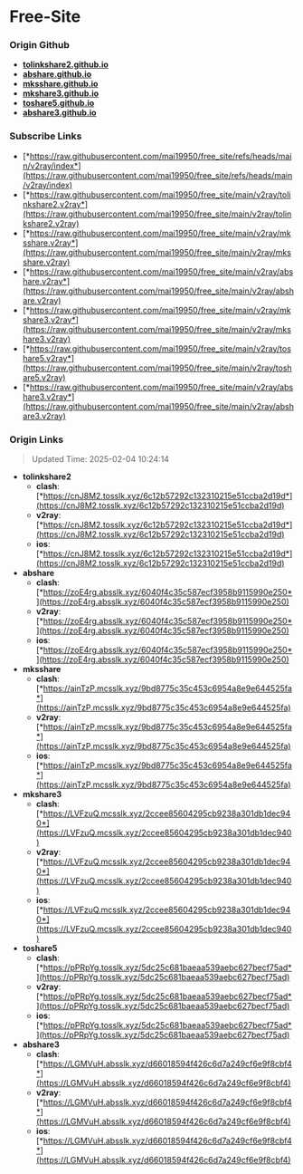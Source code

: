 # Free-Site

### Origin Github

- [**tolinkshare2.github.io**](https://github.com/tolinkshare2/tolinkshare2.github.io)
- [**abshare.github.io**](https://github.com/abshare/abshare.github.io)
- [**mksshare.github.io**](https://github.com/mksshare/mksshare.github.io)
- [**mkshare3.github.io**](https://github.com/mkshare3/mkshare3.github.io)
- [**toshare5.github.io**](https://github.com/toshare5/toshare5.github.io)
- [**abshare3.github.io**](https://github.com/abshare3/abshare3.github.io)

### Subscribe Links

- [*https://raw.githubusercontent.com/mai19950/free_site/refs/heads/main/v2ray/index*](https://raw.githubusercontent.com/mai19950/free_site/refs/heads/main/v2ray/index)
- [*https://raw.githubusercontent.com/mai19950/free_site/main/v2ray/tolinkshare2.v2ray*](https://raw.githubusercontent.com/mai19950/free_site/main/v2ray/tolinkshare2.v2ray)
- [*https://raw.githubusercontent.com/mai19950/free_site/main/v2ray/mksshare.v2ray*](https://raw.githubusercontent.com/mai19950/free_site/main/v2ray/mksshare.v2ray)
- [*https://raw.githubusercontent.com/mai19950/free_site/main/v2ray/abshare.v2ray*](https://raw.githubusercontent.com/mai19950/free_site/main/v2ray/abshare.v2ray)
- [*https://raw.githubusercontent.com/mai19950/free_site/main/v2ray/mkshare3.v2ray*](https://raw.githubusercontent.com/mai19950/free_site/main/v2ray/mkshare3.v2ray)
- [*https://raw.githubusercontent.com/mai19950/free_site/main/v2ray/toshare5.v2ray*](https://raw.githubusercontent.com/mai19950/free_site/main/v2ray/toshare5.v2ray)
- [*https://raw.githubusercontent.com/mai19950/free_site/main/v2ray/abshare3.v2ray*](https://raw.githubusercontent.com/mai19950/free_site/main/v2ray/abshare3.v2ray)

### Origin Links

> Updated Time: 2025-02-04 10:24:14

- **tolinkshare2**
  - **clash**: [*https://cnJ8M2.tosslk.xyz/6c12b57292c132310215e51ccba2d19d*](https://cnJ8M2.tosslk.xyz/6c12b57292c132310215e51ccba2d19d)
  - **v2ray**: [*https://cnJ8M2.tosslk.xyz/6c12b57292c132310215e51ccba2d19d*](https://cnJ8M2.tosslk.xyz/6c12b57292c132310215e51ccba2d19d)
  - **ios**: [*https://cnJ8M2.tosslk.xyz/6c12b57292c132310215e51ccba2d19d*](https://cnJ8M2.tosslk.xyz/6c12b57292c132310215e51ccba2d19d)
- **abshare**
  - **clash**: [*https://zoE4rg.absslk.xyz/6040f4c35c587ecf3958b9115990e250*](https://zoE4rg.absslk.xyz/6040f4c35c587ecf3958b9115990e250)
  - **v2ray**: [*https://zoE4rg.absslk.xyz/6040f4c35c587ecf3958b9115990e250*](https://zoE4rg.absslk.xyz/6040f4c35c587ecf3958b9115990e250)
  - **ios**: [*https://zoE4rg.absslk.xyz/6040f4c35c587ecf3958b9115990e250*](https://zoE4rg.absslk.xyz/6040f4c35c587ecf3958b9115990e250)
- **mksshare**
  - **clash**: [*https://ainTzP.mcsslk.xyz/9bd8775c35c453c6954a8e9e644525fa*](https://ainTzP.mcsslk.xyz/9bd8775c35c453c6954a8e9e644525fa)
  - **v2ray**: [*https://ainTzP.mcsslk.xyz/9bd8775c35c453c6954a8e9e644525fa*](https://ainTzP.mcsslk.xyz/9bd8775c35c453c6954a8e9e644525fa)
  - **ios**: [*https://ainTzP.mcsslk.xyz/9bd8775c35c453c6954a8e9e644525fa*](https://ainTzP.mcsslk.xyz/9bd8775c35c453c6954a8e9e644525fa)
- **mkshare3**
  - **clash**: [*https://LVFzuQ.mcsslk.xyz/2ccee85604295cb9238a301db1dec940*](https://LVFzuQ.mcsslk.xyz/2ccee85604295cb9238a301db1dec940)
  - **v2ray**: [*https://LVFzuQ.mcsslk.xyz/2ccee85604295cb9238a301db1dec940*](https://LVFzuQ.mcsslk.xyz/2ccee85604295cb9238a301db1dec940)
  - **ios**: [*https://LVFzuQ.mcsslk.xyz/2ccee85604295cb9238a301db1dec940*](https://LVFzuQ.mcsslk.xyz/2ccee85604295cb9238a301db1dec940)
- **toshare5**
  - **clash**: [*https://pPRpYg.tosslk.xyz/5dc25c681baeaa539aebc627becf75ad*](https://pPRpYg.tosslk.xyz/5dc25c681baeaa539aebc627becf75ad)
  - **v2ray**: [*https://pPRpYg.tosslk.xyz/5dc25c681baeaa539aebc627becf75ad*](https://pPRpYg.tosslk.xyz/5dc25c681baeaa539aebc627becf75ad)
  - **ios**: [*https://pPRpYg.tosslk.xyz/5dc25c681baeaa539aebc627becf75ad*](https://pPRpYg.tosslk.xyz/5dc25c681baeaa539aebc627becf75ad)
- **abshare3**
  - **clash**: [*https://LGMVuH.absslk.xyz/d66018594f426c6d7a249cf6e9f8cbf4*](https://LGMVuH.absslk.xyz/d66018594f426c6d7a249cf6e9f8cbf4)
  - **v2ray**: [*https://LGMVuH.absslk.xyz/d66018594f426c6d7a249cf6e9f8cbf4*](https://LGMVuH.absslk.xyz/d66018594f426c6d7a249cf6e9f8cbf4)
  - **ios**: [*https://LGMVuH.absslk.xyz/d66018594f426c6d7a249cf6e9f8cbf4*](https://LGMVuH.absslk.xyz/d66018594f426c6d7a249cf6e9f8cbf4)
